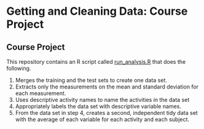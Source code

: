 # Getting and Cleaning Data: Course Project
## Course Project
This repository contains an R script called [run_analysis.R](https://github.com/tgcornel/Getting-and-Cleaning-Data-Course-Project/blob/master/run_analysis.R) that does the following.

1. Merges the training and the test sets to create one data set.
2. Extracts only the measurements on the mean and standard deviation for each measurement.
3. Uses descriptive activity names to name the activities in the data set
4. Appropriately labels the data set with descriptive variable names.
5. From the data set in step 4, creates a second, independent tidy data set with the average of each variable for each activity and each subject.

